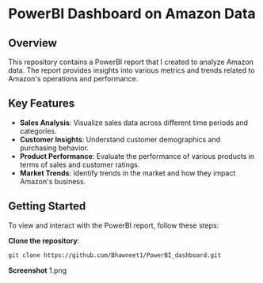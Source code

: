 # PowerBI Dashboard on Amazon Data

## Overview
This repository contains a PowerBI report that I created to analyze Amazon data. The report provides insights into various metrics and trends related to Amazon's operations and performance.

## Key Features
- **Sales Analysis**: Visualize sales data across different time periods and categories.
- **Customer Insights**: Understand customer demographics and purchasing behavior.
- **Product Performance**: Evaluate the performance of various products in terms of sales and customer ratings.
- **Market Trends**: Identify trends in the market and how they impact Amazon's business.

## Getting Started
To view and interact with the PowerBI report, follow these steps:

**Clone the repository**:
   ```bash
   git clone https://github.com/Bhawneet1/PowerBI_dashboard.git
   ```
**Screenshot**
1.png
